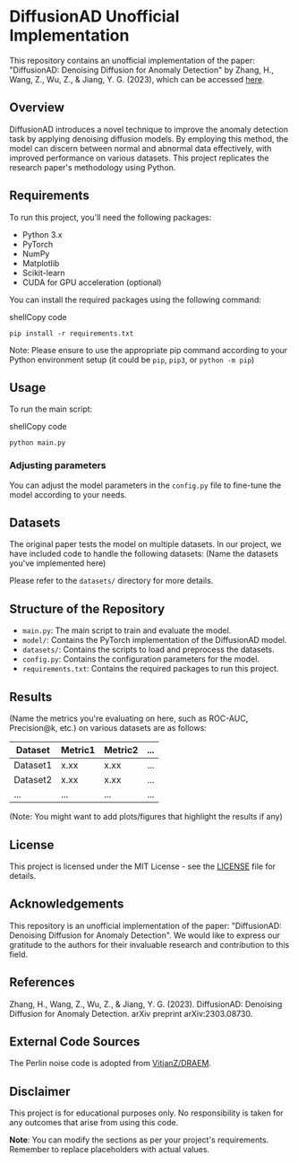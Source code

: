 # DiffusionAD Unofficial Implementation

This repository contains an unofficial implementation of the paper: "DiffusionAD: Denoising Diffusion for Anomaly Detection" by Zhang, H., Wang, Z., Wu, Z., & Jiang, Y. G. (2023), which can be accessed [here](https://arxiv.org/abs/2303.08730).

## Overview

DiffusionAD introduces a novel technique to improve the anomaly detection task by applying denoising diffusion models. By employing this method, the model can discern between normal and abnormal data effectively, with improved performance on various datasets. This project replicates the research paper's methodology using Python.

## Requirements

To run this project, you'll need the following packages:

- Python 3.x
- PyTorch
- NumPy
- Matplotlib
- Scikit-learn
- CUDA for GPU acceleration (optional)

You can install the required packages using the following command:

shellCopy code

`pip install -r requirements.txt`

Note: Please ensure to use the appropriate pip command according to your Python environment setup (it could be `pip`, `pip3`, or `python -m pip`)

## Usage

To run the main script:

shellCopy code

`python main.py`

### Adjusting parameters

You can adjust the model parameters in the `config.py` file to fine-tune the model according to your needs.

## Datasets

The original paper tests the model on multiple datasets. In our project, we have included code to handle the following datasets: (Name the datasets you've implemented here)

Please refer to the `datasets/` directory for more details.

## Structure of the Repository

- `main.py`: The main script to train and evaluate the model.
- `model/`: Contains the PyTorch implementation of the DiffusionAD model.
- `datasets/`: Contains the scripts to load and preprocess the datasets.
- `config.py`: Contains the configuration parameters for the model.
- `requirements.txt`: Contains the required packages to run this project.

## Results

(Name the metrics you're evaluating on here, such as ROC-AUC, Precision@k, etc.) on various datasets are as follows:

|Dataset|Metric1|Metric2|...|
|---|---|---|---|
|Dataset1|x.xx|x.xx|...|
|Dataset2|x.xx|x.xx|...|
|...|...|...|...|

(Note: You might want to add plots/figures that highlight the results if any)

## License

This project is licensed under the MIT License - see the [LICENSE](https://chat.openai.com/LICENSE) file for details.

## Acknowledgements

This repository is an unofficial implementation of the paper: "DiffusionAD: Denoising Diffusion for Anomaly Detection". We would like to express our gratitude to the authors for their invaluable research and contribution to this field.

## References

Zhang, H., Wang, Z., Wu, Z., & Jiang, Y. G. (2023). DiffusionAD: Denoising Diffusion for Anomaly Detection. arXiv preprint arXiv:2303.08730.

## External Code Sources

The Perlin noise code is adopted from [VitjanZ/DRAEM](https://github.com/VitjanZ/DRAEM/blob/main/perlin.py).

## Disclaimer

This project is for educational purposes only. No responsibility is taken for any outcomes that arise from using this code.

**Note**: You can modify the sections as per your project's requirements. Remember to replace placeholders with actual values.